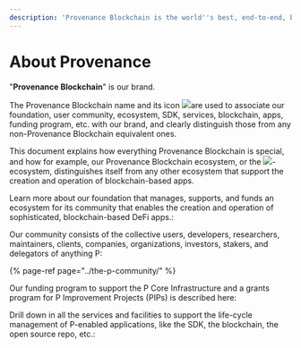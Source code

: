 ```yaml
---
description: 'Provenance Blockchain is the world''s best, end-to-end, blockchain-based DeFi app enabler!'
---
```


# About Provenance



"**Provenance Blockchain**" is our brand. 

The Provenance Blockchain name and its icon ![](https://lh3.googleusercontent.com/4PfoUGEiGWy4psIrXQ66shKmcBC5-cBJa_MsXueU1tDqKmgIXkZFYWRgYjQpBqk4dmHGIZDPElEQffcK-h1ISgQotuqrKsrf7L0QahDk5JdLaPiTLO9AWqvYMy9hY98eD8s5YWVK)are used to associate our foundation, user community, ecosystem, SDK, services, blockchain, apps, funding program, etc. with our brand, and clearly distinguish those from any non-Provenance Blockchain equivalent ones.

This document explains how everything Provenance Blockchain is special, and how for example, our Provenance Blockchain ecosystem, or the ![](https://lh5.googleusercontent.com/Zu0fZTwzyKSuP2h4Lgfq47ohH-rLJ0VCGFSaP1JqiPVbYwb0zQywL3NslOcEyk8dv0zHAH6PIJ9Oh1IgyD3auhPIkcoFIsvivtNLk5z3ywGASpTWmXHy3b-sRYqtvS6KK0nSjWnS)-ecosystem, distinguishes itself from any other ecosystem that support the creation and operation of blockchain-based apps.



Learn more about our foundation that manages, supports, and funds an ecosystem for its community that enables the creation and operation of sophisticated, blockchain-based DeFi apps.:

Our community consists of the collective users, developers, researchers, maintainers, clients, companies, organizations, investors, stakers, and delegators of anything P:

{% page-ref page="../the-p-community/" %}

Our funding program to support the P Core Infrastructure and a grants program for P Improvement Projects \(PIPs\) is described here:

Drill down in all the services and facilities to support the life-cycle management of P-enabled applications, like the SDK, the blockchain, the open source repo, etc.:





